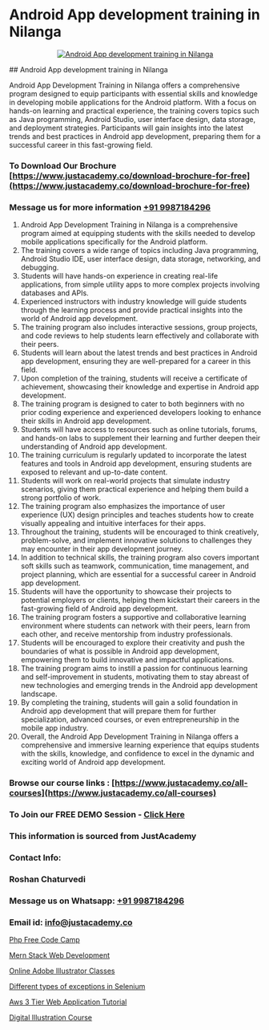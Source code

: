 # Android App development training in Nilanga

<p align="center">
  <a href="https://justacademy.co/course-detail/android-app-development">
    <img src="https://justacademy.co/storage2/course_image/1676635923_course_image.webp" alt="Android App development training in Nilanga">
  </a>
</p>
## Android App development training in Nilanga

Android App Development Training in Nilanga offers a comprehensive program designed to equip participants with essential skills and knowledge in developing mobile applications for the Android platform. With a focus on hands-on learning and practical experience, the training covers topics such as Java programming, Android Studio, user interface design, data storage, and deployment strategies. Participants will gain insights into the latest trends and best practices in Android app development, preparing them for a successful career in this fast-growing field.
### To Download Our Brochure [https://www.justacademy.co/download-brochure-for-free](https://www.justacademy.co/download-brochure-for-free)
### Message us for more information [+91 9987184296](https://api.whatsapp.com/send?phone=919987184296)
1) Android App Development Training in Nilanga is a comprehensive program aimed at equipping students with the skills needed to develop mobile applications specifically for the Android platform.
2) The training covers a wide range of topics including Java programming, Android Studio IDE, user interface design, data storage, networking, and debugging.
3) Students will have hands-on experience in creating real-life applications, from simple utility apps to more complex projects involving databases and APIs.
4) Experienced instructors with industry knowledge will guide students through the learning process and provide practical insights into the world of Android app development.
5) The training program also includes interactive sessions, group projects, and code reviews to help students learn effectively and collaborate with their peers.
6) Students will learn about the latest trends and best practices in Android app development, ensuring they are well-prepared for a career in this field.
7) Upon completion of the training, students will receive a certificate of achievement, showcasing their knowledge and expertise in Android app development.
8) The training program is designed to cater to both beginners with no prior coding experience and experienced developers looking to enhance their skills in Android app development.
9) Students will have access to resources such as online tutorials, forums, and hands-on labs to supplement their learning and further deepen their understanding of Android app development.
10) The training curriculum is regularly updated to incorporate the latest features and tools in Android app development, ensuring students are exposed to relevant and up-to-date content.
11) Students will work on real-world projects that simulate industry scenarios, giving them practical experience and helping them build a strong portfolio of work.
12) The training program also emphasizes the importance of user experience (UX) design principles and teaches students how to create visually appealing and intuitive interfaces for their apps.
13) Throughout the training, students will be encouraged to think creatively, problem-solve, and implement innovative solutions to challenges they may encounter in their app development journey.
14) In addition to technical skills, the training program also covers important soft skills such as teamwork, communication, time management, and project planning, which are essential for a successful career in Android app development.
15) Students will have the opportunity to showcase their projects to potential employers or clients, helping them kickstart their careers in the fast-growing field of Android app development.
16) The training program fosters a supportive and collaborative learning environment where students can network with their peers, learn from each other, and receive mentorship from industry professionals.
17) Students will be encouraged to explore their creativity and push the boundaries of what is possible in Android app development, empowering them to build innovative and impactful applications.
18) The training program aims to instill a passion for continuous learning and self-improvement in students, motivating them to stay abreast of new technologies and emerging trends in the Android app development landscape.
19) By completing the training, students will gain a solid foundation in Android app development that will prepare them for further specialization, advanced courses, or even entrepreneurship in the mobile app industry.
20) Overall, the Android App Development Training in Nilanga offers a comprehensive and immersive learning experience that equips students with the skills, knowledge, and confidence to excel in the dynamic and exciting world of Android app development.

### Browse our course links : [https://www.justacademy.co/all-courses](https://www.justacademy.co/all-courses) 
### To Join our FREE DEMO Session - [Click Here](https://www.justacademy.co/register-for-course-demo)


### This information is sourced from JustAcademy
### Contact Info:
### Roshan Chaturvedi
### Message us on Whatsapp: [+91 9987184296](https://api.whatsapp.com/send?phone=919987184296)
### Email id: [info@justacademy.co](mailto:info@justacademy.co)
                
[Php Free Code Camp](https://www.linkedin.com/pulse/php-free-code-camp-justacademy-chennai-1js8f?trackingId=QbJanz9UIXlN%2FmwjgRxHkg%3D%3D&lipi=urn%3Ali%3Apage%3Ad_flagship3_company_admin%3BmbbduqyAR32m%2BKWos2V1hw%3D%3D)

[Mern Stack Web Development](https://www.linkedin.com/pulse/mern-stack-web-development-justacademy-boston-nywac/)

[Online Adobe Illustrator Classes](https://medium.com/@mahi3106/online-adobe-illustrator-classes-548ab9aefd36)

[Different types of exceptions in Selenium](https://medium.com/@justacademytraining/different-types-of-exceptions-in-selenium-259cd4fb12fd)

[Aws 3 Tier Web Application Tutorial](https://justacademyin.github.io/justacademy/aws-3-tier-web-application-tutorial)

[Digital Illustration Course](https://justacademyin.github.io/justacademy/digital-illustration-course)

